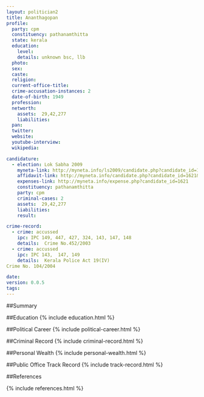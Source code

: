 ```yaml
---
layout: politician2
title: Ananthagopan
profile: 
  party: cpm
  constituency: pathanamthitta
  state: kerala
  education: 
    level: 
    details: unknown bsc, llb
  photo: 
  sex: 
  caste: 
  religion: 
  current-office-title: 
  crime-accusation-instances: 2
  date-of-birth: 1949
  profession: 
  networth: 
    assets:  29,42,277
    liabilities: 
  pan: 
  twitter: 
  website: 
  youtube-interview: 
  wikipedia: 

candidature: 
  - election: Lok Sabha 2009
    myneta-link: http://myneta.info/ls2009/candidate.php?candidate_id=1621
    affidavit-link: http://myneta.info/candidate.php?candidate_id=1621&scan=original
    expenses-link: http://myneta.info/expense.php?candidate_id=1621
    constituency: pathanamthitta 
    party: cpm
    criminal-cases: 2
    assets:  29,42,277
    liabilities: 
    result:  

crime-record: 
  - crime: accussed
    ipc: IPC 149, 447, 427, 324, 143, 147, 148
    details:  Crime No.452/2003  
  - crime: accussed
    ipc: IPC 143,  147, 149
    details:  Kerala Police Act 19(IV)
Crime No. 104/2004  

date: 
version: 0.0.5
tags: 
---
```

##Summary


##Education
{% include education.html %}


##Political Career
{% include political-career.html %}


##Criminal Record
{% include criminal-record.html %}


##Personal Wealth
{% include personal-wealth.html %}


##Public Office Track Record
{% include track-record.html %}


##References


{% include references.html %}